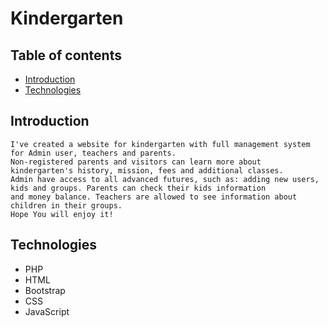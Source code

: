 # Kindergarten
## Table of contents
* [Introduction](#introduction)
* [Technologies](#technologies)

## Introduction
    I've created a website for kindergarten with full management system for Admin user, teachers and parents.
    Non-registered parents and visitors can learn more about kindergarten's history, mission, fees and additional classes.
    Admin have access to all advanced futures, such as: adding new users, kids and groups. Parents can check their kids information
    and money balance. Teachers are allowed to see information about children in their groups.
    Hope You will enjoy it! 
    
## Technologies
* PHP
* HTML
* Bootstrap
* CSS
* JavaScript
